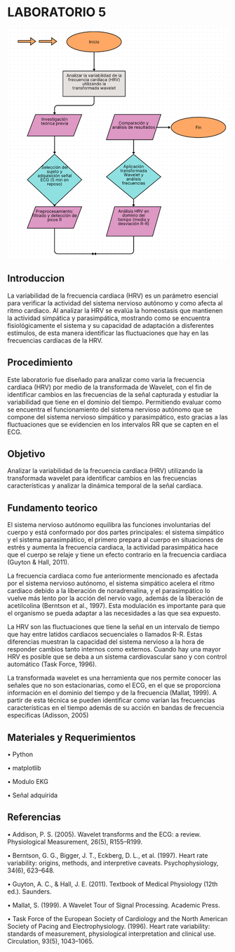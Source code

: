 # LABORATORIO 5

![](https://github.com/gaby2804/LABFINAL/blob/main/WhatsApp%20Image%202025-05-15%20at%2011.40.13%20AM.jpeg)

## Introduccion
La variabilidad de la frecuencia cardiaca (HRV) es un parámetro esencial para verificar la actividad del sistema nervioso autónomo y como afecta al ritmo cardiaco. Al analizar la HRV se evalúa la homeostasis que mantienen la actividad simpática y parasimpática, mostrando como se encuentra fisiológicamente el sistema y su capacidad de adaptación a disferentes estímulos, de esta manera identificar las fluctuaciones que hay en las frecuencias cardiacas de la HRV.

## Procedimiento
Este laboratorio fue diseñado para analizar como varia la frecuencia cardiaca (HRV) por medio de la transformada de Wavelet, con el fin de identificar cambios en las frecuencias de la señal capturada y estudiar la variabilidad que tiene en el dominio del tiempo. Permitiendo evaluar como se encuentra el funcionamiento del sistema nervioso autónomo que se compone del sistema nervioso simpático y parasimpático, esto gracias a las fluctuaciones que se evidencien en los intervalos RR que se capten en el ECG.

## Objetivo
Analizar la variabilidad de la frecuencia cardíaca (HRV) utilizando la
transformada wavelet para identificar cambios en las frecuencias características
y analizar la dinámica temporal de la señal cardíaca.

## Fundamento teorico
El sistema nervioso autónomo equilibra las funciones involuntarias del cuerpo y está conformado por dos partes principales: el sistema simpático y el sistema parasimpático, el primero prepara al cuerpo en situaciones de estrés y aumenta la frecuencia cardiaca, la actividad parasimpática hace que el cuerpo se relaje y tiene un efecto contrario en la frecuencia cardiaca (Guyton & Hall, 2011).

La frecuencia cardiaca como fue anteriormente mencionado es afectada por el sistema nervioso autónomo, el sistema simpático acelera el ritmo cardiaco debido a la liberación de noradrenalina, y el parasimpático lo vuelve más lento por la acción del nervio vago, además de la liberación de acetilcolina (Berntson et al., 1997). Esta modulación es importante para que el organismo se pueda adaptar a las necesidades a las que sea expuesto.

La HRV son las fluctuaciones que tiene la señal en un intervalo de tiempo que hay entre latidos cardiacos secuenciales o llamados R-R. Estas diferencias muestran la capacidad del sistema nervioso a la hora de responder cambios tanto internos como externos. Cuando hay una mayor HRV es posible que se deba a un sistema cardiovascular sano y con control automático (Task Force, 1996).

La transformada wavelet es una herramienta que nos permite conocer las señales que no son estacionarias, como el ECG, en el que se proporciona información en el dominio del tiempo y de la frecuencia (Mallat, 1999). A partir de esta técnica se pueden identificar como varían las frecuencias características en el tiempo además de su acción en bandas de frecuencia especificas (Adisson, 2005) 

## Materiales y Requerimientos
• Python

• matplotlib

• Modulo EKG

• Señal adquirida

## Referencias
•	Addison, P. S. (2005). Wavelet transforms and the ECG: a review. Physiological Measurement, 26(5), R155–R199.

•	Berntson, G. G., Bigger, J. T., Eckberg, D. L., et al. (1997). Heart rate variability: origins, methods, and interpretive caveats. Psychophysiology, 34(6), 623–648.

•	Guyton, A. C., & Hall, J. E. (2011). Textbook of Medical Physiology (12th ed.). Saunders.	

•	Mallat, S. (1999). A Wavelet Tour of Signal Processing. Academic Press.

•	Task Force of the European Society of Cardiology and the North American Society of Pacing and Electrophysiology. (1996). Heart rate variability: standards of measurement, physiological interpretation and clinical use. Circulation, 93(5), 1043–1065.



